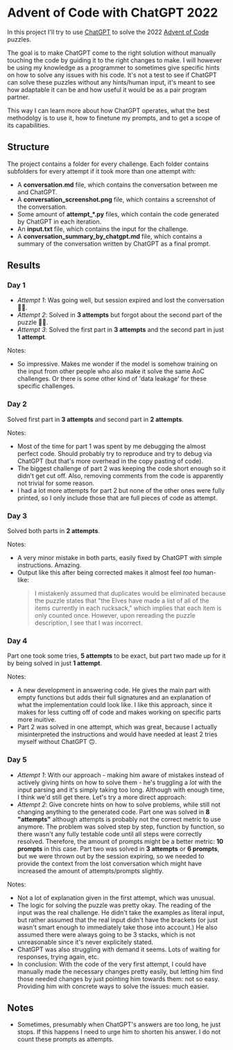 # Advent of Code with ChatGPT 2022

In this project I'll try to use [ChatGPT](https://chat.openai.com/chat) to solve the 2022 [Advent of Code](https://adventofcode.com/2022) puzzles.

The goal is to make ChatGPT come to the right solution without manually touching the code by guiding it to the right changes to make. I will however be using my knowledge as a programmer to sometimes give specific hints on how to solve any issues with his code. It's not a test to see if ChatGPT can solve these puzzles without any hints/human input, it's meant to see how adaptable it can be and how useful it would be as a pair program partner.

This way I can learn more about how ChatGPT operates, what the best methodolgy is to use it, how to finetune my prompts, and to get a scope of its capabilities.

## Structure

The project contains a folder for every challenge. Each folder contains subfolders for every attempt if it took more than one attempt with:

- A **conversation.md** file, which contains the conversation between me and ChatGPT.
- A **conversation_screenshot.png** file, which contains a screenshot of the conversation.
- Some amount of **attempt_*.py** files, which contain the code generated by ChatGPT in each iteration.
- An **input.txt** file, which contains the input for the challenge.
- A **conversation_summary_by_chatgpt.md** file, which contains a summary of the conversation written by ChatGPT as a final prompt.

## Results

### Day 1
 - *Attempt 1*: Was going well, but session expired and lost the conversation 🤦‍♂️.
 - *Attempt 2*: Solved in **3 attempts** but forgot about the second part of the puzzle 🤦‍♂️.
 - *Attempt 3*: Solved the first part in **3 attempts** and the second part in just **1 attempt**.

Notes:
- So impressive. Makes me wonder if the model is somehow training on the input from other people who also make it solve the same AoC challenges. Or there is some other kind of 'data leakage' for these specific challenges.

### Day 2
Solved first part in **3 attempts** and second part in **2 attempts**.

Notes:
- Most of the time for part 1 was spent by me debugging the almost perfect code. Should probably try to reproduce and try to debug via ChatGPT (but that's more overhead in the copy pasting of code).
- The biggest challenge of part 2 was keeping the code short enough so it didn't get cut off. Also, removing comments from the code is apparently not trivial for some reason.
- I had a lot more attempts for part 2 but none of the other ones were fully printed, so I only include those that are full pieces of code as attempt.

### Day 3
Solved both parts in **2 attempts**.

Notes:
- A very minor mistake in both parts, easily fixed by ChatGPT with simple instructions. Amazing.
- Output like this after being corrected makes it almost feel *too* human-like:
    > I mistakenly assumed that duplicates would be eliminated because the puzzle states that "the Elves have made a list of all of the items currently in each rucksack," which implies that each item is only counted once. However, upon rereading the puzzle description, I see that I was incorrect.

### Day 4
Part one took some tries, **5 attempts** to be exact, but part two made up for it by being solved in just **1 attempt**.

Notes:
- A new development in answering code. He gives the main part with empty functions but adds their full signatures and an explanation of what the implementation could look like. I like this approach, since it makes for less cutting off of code and makes working on specific parts more inuitive.
- Part 2 was solved in one attempt, which was great, because I actually misinterpreted the instructions and would have needed at least 2 tries myself without ChatGPT 🙃.

### Day 5
- *Attempt 1*: With our approach - making him aware of mistakes instead of actively giving hints on how to solve them - he's truggling a *lot* with the input parsing and it's simply taking too long. Although with enough time, I think we'd still get there. Let's try a more direct approach:
- *Attempt 2*: Give concrete hints on how to solve problems, while still not changing anything to the generated code. Part one was solved in **8 "attempts"** although attempts is probably not the correct metric to use anymore. The problem was solved step by step, function by function, so there wasn't any fully testable code until all steps were correctly resolved. Therefore, the amount of prompts might be a better metric: **10 prompts** in this case. Part two was solved in **3 attempts** or **6 prompts**, but we were thrown out by the session expiring, so we needed to provide the context from the lost conversation which might have increased the amount of attempts/prompts slightly.

Notes:
- Not a lot of explanation given in the first attempt, which was unusual.
- The logic for solving the puzzle was pretty okay. The reading of the input was the real challenge. He didn't take the examples as literal input, but rather assumed that the real input didn't have the brackets (or just wasn't smart enough to immediately take those into account.) He also assumed there were always going to be 3 stacks, which is not unreasonable since it's never explicitely stated.
- ChatGPT was also struggling with demand it seems. Lots of waiting for responses, trying again, etc.
- In conclusion: With the code of the very first attempt, I could have manually made the necessary changes pretty easily, but letting him find those needed changes by just pointing him towards them: not so easy. Providing him with concrete ways to solve the issues: much easier.

## Notes

- Sometimes, presumably when ChatGPT's answers are too long, he just stops. If this happens I need to urge him to shorten his answer. I do not count these prompts as attempts.

